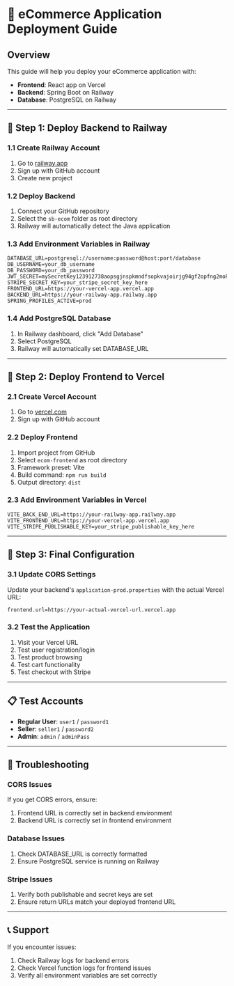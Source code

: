 # 🚀 eCommerce Application Deployment Guide

## Overview
This guide will help you deploy your eCommerce application with:
- **Frontend**: React app on Vercel
- **Backend**: Spring Boot on Railway
- **Database**: PostgreSQL on Railway

---

## 🎯 Step 1: Deploy Backend to Railway

### 1.1 Create Railway Account
1. Go to [railway.app](https://railway.app)
2. Sign up with GitHub account
3. Create new project

### 1.2 Deploy Backend
1. Connect your GitHub repository
2. Select the `sb-ecom` folder as root directory
3. Railway will automatically detect the Java application

### 1.3 Add Environment Variables in Railway
```
DATABASE_URL=postgresql://username:password@host:port/database
DB_USERNAME=your_db_username
DB_PASSWORD=your_db_password
JWT_SECRET=mySecretKey123912738aopsgjnspkmndfsopkvajoirjg94gf2opfng2moknm
STRIPE_SECRET_KEY=your_stripe_secret_key_here
FRONTEND_URL=https://your-vercel-app.vercel.app
BACKEND_URL=https://your-railway-app.railway.app
SPRING_PROFILES_ACTIVE=prod
```

### 1.4 Add PostgreSQL Database
1. In Railway dashboard, click "Add Database"
2. Select PostgreSQL
3. Railway will automatically set DATABASE_URL

---

## 🎯 Step 2: Deploy Frontend to Vercel

### 2.1 Create Vercel Account
1. Go to [vercel.com](https://vercel.com)
2. Sign up with GitHub account

### 2.2 Deploy Frontend
1. Import project from GitHub
2. Select `ecom-frontend` as root directory
3. Framework preset: Vite
4. Build command: `npm run build`
5. Output directory: `dist`

### 2.3 Add Environment Variables in Vercel
```
VITE_BACK_END_URL=https://your-railway-app.railway.app
VITE_FRONTEND_URL=https://your-vercel-app.vercel.app
VITE_STRIPE_PUBLISHABLE_KEY=your_stripe_publishable_key_here
```

---

## 🎯 Step 3: Final Configuration

### 3.1 Update CORS Settings
Update your backend's `application-prod.properties` with the actual Vercel URL:
```
frontend.url=https://your-actual-vercel-url.vercel.app
```

### 3.2 Test the Application
1. Visit your Vercel URL
2. Test user registration/login
3. Test product browsing
4. Test cart functionality
5. Test checkout with Stripe

---

## 📋 Test Accounts

- **Regular User**: `user1` / `password1`
- **Seller**: `seller1` / `password2`
- **Admin**: `admin` / `adminPass`

---

## 🔧 Troubleshooting

### CORS Issues
If you get CORS errors, ensure:
1. Frontend URL is correctly set in backend environment
2. Backend URL is correctly set in frontend environment

### Database Issues
1. Check DATABASE_URL is correctly formatted
2. Ensure PostgreSQL service is running on Railway

### Stripe Issues
1. Verify both publishable and secret keys are set
2. Ensure return URLs match your deployed frontend URL

---

## 📞 Support

If you encounter issues:
1. Check Railway logs for backend errors
2. Check Vercel function logs for frontend issues
3. Verify all environment variables are set correctly
